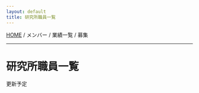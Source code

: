 ```yaml
---
layout: default
title: 研究所職員一覧
---
```

[HOME](https://middrshowa.github.io/) / メンバー / 業績一覧 / 募集

---
# 研究所職員一覧

更新予定